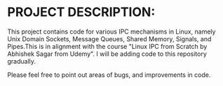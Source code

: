 PROJECT DESCRIPTION:
============================

This project contains code for various IPC mechanisms in Linux, namely Unix Domain Sockets, Message Queues, Shared Memory, Signals, and  Pipes.This is in alignment with the course "Linux IPC from Scratch by Abhishek Sagar from Udemy". I will be adding code to this repository gradually.

Please feel free to point out areas of bugs, and improvements in code.
